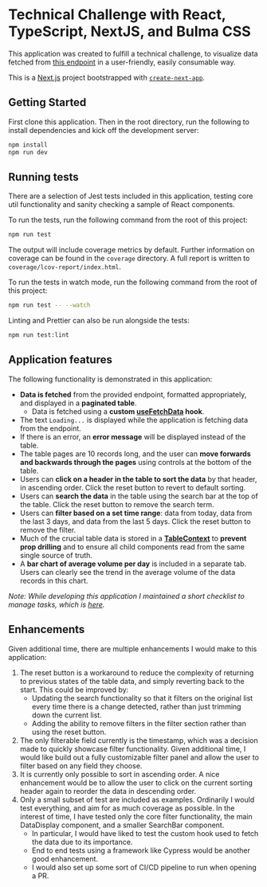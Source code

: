 # Technical Challenge with React, TypeScript, NextJS, and Bulma CSS

This application was created to fulfill a technical challenge, to visualize data fetched from [this endpoint](https://c4rm9elh30.execute-api.us-east-1.amazonaws.com/default/cachedPriceData?ticker=C) in a user-friendly, easily consumable way.

This is a [Next.js](https://nextjs.org) project bootstrapped with [`create-next-app`](https://nextjs.org/docs/app/api-reference/cli/create-next-app).

## Getting Started

First clone this application. Then in the root directory, run the following to install dependencies and kick off the development server:

```bash
npm install
npm run dev
```

## Running tests

There are a selection of Jest tests included in this application, testing core util functionality and sanity checking a sample of React components.

To run the tests, run the following command from the root of this project:

```bash
npm run test
```

The output will include coverage metrics by default. Further information on coverage can be found in the `coverage` directory. A full report is written to `coverage/lcov-report/index.html`.

To run the tests in watch mode, run the following command from the root of this project:

```bash
npm run test -- --watch
```

Linting and Prettier can also be run alongside the tests:

```bash
npm run test:lint
```

## Application features

The following functionality is demonstrated in this application:

- **Data is fetched** from the provided endpoint, formatted appropriately, and displayed in a **paginated table**.
  - Data is fetched using a **custom [useFetchData](./src/app/hooks/useFetchData.ts) hook**.
- The text `Loading...` is displayed while the application is fetching data from the endpoint.
- If there is an error, an **error message** will be displayed instead of the table.
- The table pages are 10 records long, and the user can **move forwards and backwards through the pages** using controls at the bottom of the table.
- Users can **click on a header in the table to sort the data** by that header, in ascending order. Click the reset button to revert to default sorting.
- Users can **search the data** in the table using the search bar at the top of the table. Click the reset button to remove the search term.
- Users can **filter based on a set time range**: data from today, data from the last 3 days, and data from the last 5 days. Click the reset button to remove the filter.
- Much of the crucial table data is stored in a **[TableContext](./src/app//context/TableContext.tsx)** to **prevent prop drilling** and to ensure all child components read from the same single source of truth.
- A **bar chart of average volume per day** is included in a separate tab. Users can clearly see the trend in the average volume of the data records in this chart.

_Note: While developing this application I maintained a short checklist to manage tasks, which is [here](./checklist.md)._

## Enhancements

Given additional time, there are multiple enhancements I would make to this application:

1. The reset button is a workaround to reduce the complexity of returning to previous states of the table data, and simply reverting back to the start. This could be improved by:
   - Updating the search functionality so that it filters on the original list every time there is a change detected, rather than just trimming down the current list.
   - Adding the ability to remove filters in the filter section rather than using the reset button.
2. The only filterable field currently is the timestamp, which was a decision made to quickly showcase filter functionality. Given additional time, I would like build out a fully customizable filter panel and allow the user to filter based on any field they choose.
3. It is currently only possible to sort in ascending order. A nice enhancement would be to allow the user to click on the current sorting header again to reorder the data in descending order.
4. Only a small subset of test are included as examples. Ordinarily I would test everything, and aim for as much coverage as possible. In the interest of time, I have tested only the core filter functionality, the main DataDisplay component, and a smaller SearchBar component.
   - In particular, I would have liked to test the custom hook used to fetch the data due to its importance.
   - End to end tests using a framework like Cypress would be another good enhancement.
   - I would also set up some sort of CI/CD pipeline to run when opening a PR.
